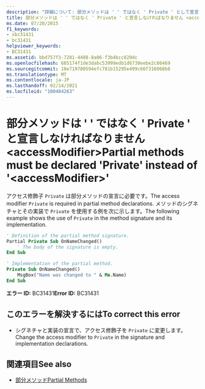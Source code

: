 ```yaml
---
description: "詳細について: 部分メソッドは ' ' ではなく ' Private ' として宣言する必要があります <accessModifier>"
title: 部分メソッドは ' ' ではなく ' Private ' と宣言しなければなりません <accessModifier>
ms.date: 07/20/2015
f1_keywords:
- vbc31431
- bc31431
helpviewer_keywords:
- BC31431
ms.assetid: bbd757f3-7281-4488-8a06-f3b4bcc820dc
ms.openlocfilehash: 685174f1de3dabc53999edb1d6730eebe2c86469
ms.sourcegitcommit: 10e719780594efc781b15295e499c66f316068b8
ms.translationtype: MT
ms.contentlocale: ja-JP
ms.lasthandoff: 02/14/2021
ms.locfileid: "100484263"
---
```

# <a name="partial-methods-must-be-declared-private-instead-of-accessmodifier"></a><span data-ttu-id="94d8b-103">部分メソッドは ' ' ではなく ' Private ' と宣言しなければなりません \<accessModifier></span><span class="sxs-lookup"><span data-stu-id="94d8b-103">Partial methods must be declared 'Private' instead of '\<accessModifier>'</span></span>

<span data-ttu-id="94d8b-104">アクセス修飾子 `Private` は部分メソッドの宣言に必要です。</span><span class="sxs-lookup"><span data-stu-id="94d8b-104">The access modifier `Private` is required in partial method declarations.</span></span> <span data-ttu-id="94d8b-105">メソッドのシグネチャとその実装で `Private` を使用する例を次に示します。</span><span class="sxs-lookup"><span data-stu-id="94d8b-105">The following example shows the use of `Private` in the method signature and its implementation.</span></span>  
  
```vb  
' Definition of the partial method signature.  
Partial Private Sub OnNameChanged()  
    ' The body of the signature is empty.  
End Sub  
```  
  
```vb  
' Implementation of the partial method.  
Private Sub OnNameChanged()  
    MsgBox("Name was changed to " & Me.Name)  
End Sub  
```  
  
 <span data-ttu-id="94d8b-106">**エラー ID:** BC31431</span><span class="sxs-lookup"><span data-stu-id="94d8b-106">**Error ID:** BC31431</span></span>  
  
## <a name="to-correct-this-error"></a><span data-ttu-id="94d8b-107">このエラーを解決するには</span><span class="sxs-lookup"><span data-stu-id="94d8b-107">To correct this error</span></span>  
  
- <span data-ttu-id="94d8b-108">シグネチャと実装の宣言で、アクセス修飾子を `Private` に変更します。</span><span class="sxs-lookup"><span data-stu-id="94d8b-108">Change the access modifier to `Private` in the signature and implementation declarations.</span></span>  
  
## <a name="see-also"></a><span data-ttu-id="94d8b-109">関連項目</span><span class="sxs-lookup"><span data-stu-id="94d8b-109">See also</span></span>

- [<span data-ttu-id="94d8b-110">部分メソッド</span><span class="sxs-lookup"><span data-stu-id="94d8b-110">Partial Methods</span></span>](../programming-guide/language-features/procedures/partial-methods.md)
